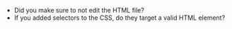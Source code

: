 - Did you make sure to not edit the HTML file?
- If you added selectors to the CSS, do they target a valid HTML element?
